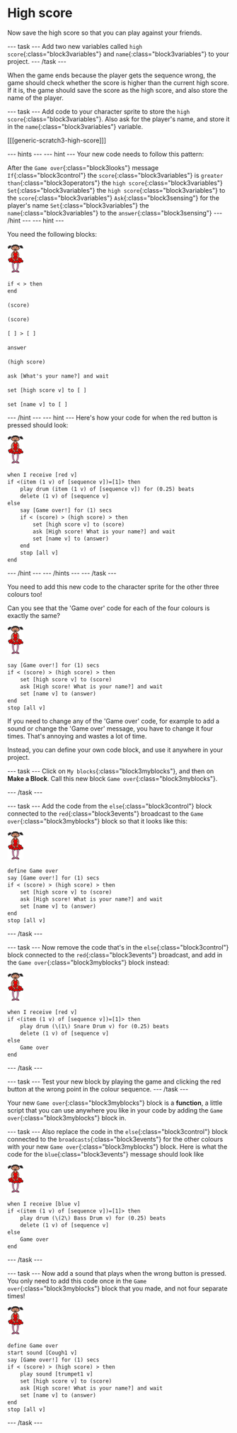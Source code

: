 # High score

Now save the high score so that you can play against your friends.

--- task ---
Add two new variables called `high score`{:class="block3variables"} and `name`{:class="block3variables"} to your project.
--- /task ---

When the game ends because the player gets the sequence wrong, the game should check whether the score is higher than the current high score. If it is, the game should save the score as the high score, and also store the name of the player.

--- task ---
Add code to your character sprite to store the `high score`{:class="block3variables"}. Also ask for the player's name, and store it in the `name`{:class="block3variables"} variable.

[[[generic-scratch3-high-score]]]

--- hints ---
--- hint ---
Your new code needs to follow this pattern:

After the `Game over`{:class="block3looks"} message
`If`{:class="block3control"} the `score`{:class="block3variables"} is `greater than`{:class="block3operators"} the `high score`{:class="block3variables"}
`Set`{:class="block3variables"} the `high score`{:class="block3variables"} to the `score`{:class="block3variables"}
`Ask`{:class="block3sensing"} for the player's name
`Set`{:class="block3variables"} the `name`{:class="block3variables"} to the `answer`{:class="block3sensing"}
--- /hint ---
--- hint ---

You need the following blocks:

![ballerina](images/ballerina.png)

```blocks3
if < > then
end

(score)

(score)

[ ] > [ ]

answer

(high score)

ask [What's your name?] and wait

set [high score v] to [ ] 

set [name v] to [ ] 
```
--- /hint ---
--- hint ---
Here's how your code for when the red button is pressed should look:

![ballerina](images/ballerina.png)

```blocks3
when I receive [red v]
if <(item (1 v) of [sequence v])=[1]> then
	play drum (item (1 v) of [sequence v]) for (0.25) beats
	delete (1 v) of [sequence v]
else
	say [Game over!] for (1) secs
	if < (score) > (high score) > then
		set [high score v] to (score)
		ask [High score! What is your name?] and wait
		set [name v] to (answer)
	end
	stop [all v]
end
```
--- /hint ---
--- /hints ---
--- /task ---

You need to add this new code to the character sprite for the other three colours too!

Can you see that the 'Game over' code for each of the four colours is exactly the same?

![ballerina](images/ballerina.png)

```blocks3
say [Game over!] for (1) secs
if < (score) > (high score) > then
	set [high score v] to (score)
	ask [High score! What is your name?] and wait
	set [name v] to (answer)
end
stop [all v]
```

If you need to change any of the 'Game over' code, for example to add a sound or change the 'Game over' message, you have to change it four times. That's annoying and wastes a lot of time.

Instead, you can define your own code block, and use it anywhere in your project.

--- task ---
Click on `My blocks`{:class="block3myblocks"}, and then on **Make a Block**. Call this new block `Game over`{:class="block3myblocks"}.

--- /task ---

--- task ---
Add the code from the `else`{:class="block3control"} block connected to the `red`{:class="block3events"} broadcast to the `Game over`{:class="block3myblocks"} block so that it looks like this:

![ballerina](images/ballerina.png)

```blocks3
define Game over
say [Game over!] for (1) secs
if < (score) > (high score) > then
	set [high score v] to (score)
	ask [High score! What is your name?] and wait
	set [name v] to (answer)
end
stop [all v]
```
--- /task ---

--- task ---
Now remove the code that's in the `else`{:class="block3control"} block connected to the `red`{:class="block3events"} broadcast, and add in the `Game over`{:class="block3myblocks"} block instead:

![ballerina](images/ballerina.png)

```blocks3
when I receive [red v]
if <(item (1 v) of [sequence v])=[1]> then
	play drum (\(1\) Snare Drum v) for (0.25) beats
	delete (1 v) of [sequence v]
else
	Game over
end
```
--- /task ---

--- task ---
Test your new block by playing the game and clicking the red button at the wrong point in the colour sequence.
--- /task ---

Your new `Game over`{:class="block3myblocks"} block is a __function__, a little script that you can use anywhere you like in your code by adding the `Game over`{:class="block3myblocks"} block in.

--- task ---
Also replace the code in the `else`{:class="block3control"} block connected to the `broadcasts`{:class="block3events"} for the other colours with your new `Game over`{:class="block3myblocks"} block. Here is what the code for the `blue`{:class="block3events"} message should look like

![ballerina](images/ballerina.png)

```blocks3
when I receive [blue v]
if <(item (1 v) of [sequence v])=[1]> then
	play drum (\(2\) Bass Drum v) for (0.25) beats
	delete (1 v) of [sequence v]
else
	Game over
end
```
--- /task ---

--- task ---
Now add a sound that plays when the wrong button is pressed. You only need to add this code once in the `Game over`{:class="block3myblocks"} block that you made, and not four separate times!

![ballerina](images/ballerina.png)

```blocks3
define Game over
start sound [Cough1 v]
say [Game over!] for (1) secs
if < (score) > (high score) > then
	play sound [trumpet1 v]
	set [high score v] to (score)
	ask [High score! What is your name?] and wait
	set [name v] to (answer)
end
stop [all v]
```
--- /task ---
